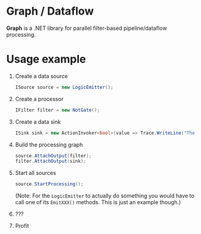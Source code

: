 # Graph / Dataflow

**Graph** is a .NET library for parallel filter-based pipeline/dataflow processing.

# Usage example

1. Create a data source

	```C#
	ISource source = new LogicEmitter();
	```

2. Create a processor

	```C#
	IFilter filter = new NotGate();
	```

3. Create a data sink

	```C#
	ISink sink = new ActionInvoker<bool>(value => Trace.WriteLine("The value is: " + value));
	```

4. Build the processing graph

	```C#
	source.AttachOutput(filter);
	filter.AttachOutput(sink);
	```

5. Start all sources

	```C#
	source.StartProcessing();
	```

	(Note: For the ```LogicEmitter``` to actually do something you would have to call one of its ```EmitXXX()``` methods. This is just an example though.)

6. ???
7. Profit
